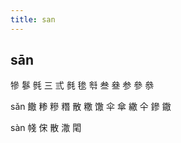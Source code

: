 ```yaml
---
title: san
---
```


## sān
犙
鬖
毿
三
弎
毵
毶
厁
叁
叄
参
參
叅

sǎn
饊
糁
糝
糣
散
糤
馓
伞
傘
繖
仐
鏒
鏾








sàn
帴
俕
散
潵
閐
